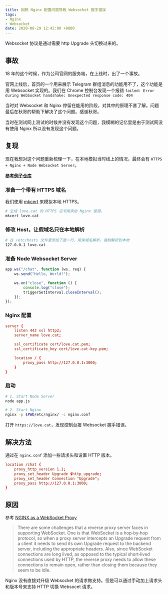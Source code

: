 ```yaml
---
title: 回顾 Nginx 配置问题导致 Websocket 握手错误
tags:
- Nginx
- Websocket
date: 2020-08-29 12:42:00 +0800
---
```


Websocket 协议是通过需要 http Upgrade 头切换过来的。

<!--more-->

## 事故

18 年的这个时候，作为公司官网的服务端，在上线时，出了一个事故。

官网上线后，首页的一个用来展示 Telegram 群组消息的功能用不了，这个功能是用 Websocket 实现的。我们在 Chrome 控制台发现一个报错 `failed: Error during WebSocket handshake: Unexpected response code: 404`

当时对 Websocket 和 Nginx 停留在能用的阶段，对其中的原理不甚了解。问题最后在秋哥的帮助下解决了这个问题。感谢秋哥。

当时在测试网上测试的时候并没有发现这个问题，我模糊的记忆里是由于测试网没有使用 Nginx 所以没有发现这个问题。

## 复现

现在我想对这个问题重新梳理一下，在本地模拟当时线上的情况，最终会有 `HTTPS + Nginx + Node Websocket Server`。

**[参考例子仓库](https://github.com/jikyou/retrospect-nginx-cause-websocket-handshake-errors)**

### 准备一个带有 HTTPS 域名

我们使用 [mkcert](https://github.com/FiloSottile/mkcert) 来模拟本地 HTTPS。

```sh
# 生成 love.cat 的 HTTPS 证书用来给 Nginx 使用。
mkcert love.cat
```

### 修改 Host，让假域名只在本地解析

```sh
# 在 /etc/hosts 文件里添加下面一行，用来域名解析，强制解析到本地
127.0.0.1 love.cat
```

### 准备 Node Websocket Server

```js
app.ws("/chat", function (ws, req) {
    ws.send("Hello, World!");

    ws.on("close", function () {
        console.log("close");
        triggerSetInterval.closeInterval();
    });
});
```

### Nginx 配置

```conf
server {
    listen 443 ssl http2;
    server_name love.cat;

    ssl_certificate cert/love.cat.pem;
    ssl_certificate_key cert/love.cat-key.pem;

    location / {
        proxy_pass http://127.0.0.1:3000;
    }
}
```

### 启动

```sh
# 1. Start Node Server
node app.js

# 2. Start Nginx
nginx -p $PWD/etc/nginx/ -c nginx.conf
```

打开 `https://love.cat`，发现控制台报 Websocket 握手错误。

## 解决方法

通过在 `nginx.conf` 添加一些请求头和设置 HTTP 版本。

```conf
location /chat {
    proxy_http_version 1.1;
    proxy_set_header Upgrade $http_upgrade;
    proxy_set_header Connection "Upgrade";
    proxy_pass http://127.0.0.1:3000;
}
```

## 原因

参考 [NGINX as a WebSocket Proxy](https://www.nginx.com/blog/websocket-nginx/)

> There are some challenges that a reverse proxy server faces in supporting WebSocket. One is that WebSocket is a hop‑by‑hop protocol, so when a proxy server intercepts an Upgrade request from a client it needs to send its own Upgrade request to the backend server, including the appropriate headers. Also, since WebSocket connections are long lived, as opposed to the typical short‑lived connections used by HTTP, the reverse proxy needs to allow these connections to remain open, rather than closing them because they seem to be idle.

Nginx 没有直接对升级 Websocket 的请求做支持。但是可以通过手动加上请求头和版本号来支持 HTTP 切换 Websocet 请求。
